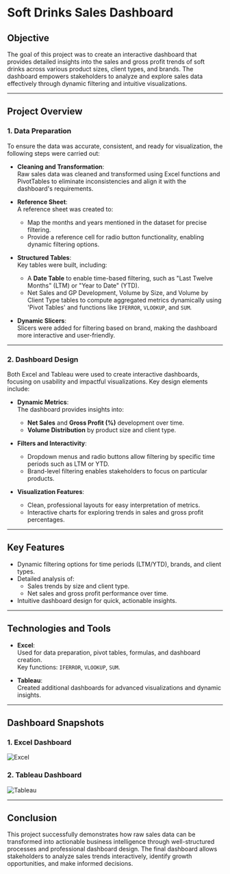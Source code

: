 # **Soft Drinks Sales Dashboard**

## **Objective**
The goal of this project was to create an interactive dashboard that provides detailed insights into the sales and gross profit trends of soft drinks across various product sizes, client types, and brands. The dashboard empowers stakeholders to analyze and explore sales data effectively through dynamic filtering and intuitive visualizations.

---

## **Project Overview**

### **1. Data Preparation**
To ensure the data was accurate, consistent, and ready for visualization, the following steps were carried out:

- **Cleaning and Transformation**:  
  Raw sales data was cleaned and transformed using Excel functions and PivotTables to eliminate inconsistencies and align it with the dashboard's requirements.

- **Reference Sheet**:  
  A reference sheet was created to:
  - Map the months and years mentioned in the dataset for precise filtering.  
  - Provide a reference cell for radio button functionality, enabling dynamic filtering options.

- **Structured Tables**:  
  Key tables were built, including:
  - A **Date Table** to enable time-based filtering, such as "Last Twelve Months" (LTM) or "Year to Date" (YTD).
  - Net Sales and GP Development, Volume by Size, and Volume by Client Type tables to compute aggregated metrics dynamically using 'Pivot Tables' and functions like `IFERROR`, `VLOOKUP`, and `SUM`.

- **Dynamic Slicers**:  
  Slicers were added for filtering based on brand, making the dashboard more interactive and user-friendly.

---

### **2. Dashboard Design**
Both Excel and Tableau were used to create interactive dashboards, focusing on usability and impactful visualizations. Key design elements include:

- **Dynamic Metrics**:  
  The dashboard provides insights into:
  - **Net Sales** and **Gross Profit (%)** development over time.  
  - **Volume Distribution** by product size and client type.

- **Filters and Interactivity**:  
  - Dropdown menus and radio buttons allow filtering by specific time periods such as LTM or YTD.  
  - Brand-level filtering enables stakeholders to focus on particular products.

- **Visualization Features**:  
  - Clean, professional layouts for easy interpretation of metrics.
  - Interactive charts for exploring trends in sales and gross profit percentages.

---

## **Key Features**
- Dynamic filtering options for time periods (LTM/YTD), brands, and client types.
- Detailed analysis of:
  - Sales trends by size and client type.
  - Net sales and gross profit performance over time.
- Intuitive dashboard design for quick, actionable insights.

---

## **Technologies and Tools**
- **Excel**:  
  Used for data preparation, pivot tables, formulas, and dashboard creation.  
  Key functions: `IFERROR`, `VLOOKUP`, `SUM`.
  
- **Tableau**:  
  Created additional dashboards for advanced visualizations and dynamic insights.

---

## **Dashboard Snapshots**

### **1. Excel Dashboard**
![Excel](https://drive.google.com/file/d/1P5-fJx-HQMccrCrLYPTqCx3uRgRsK8z8/view?usp=sharing)

### **2. Tableau Dashboard**
![Tableau](https://drive.google.com/uc?export=view&id=1P5-fJx-HQMccrCrLYPTqCx3uRgRsK8z8/view?usp=sharing)

---

## **Conclusion**
This project successfully demonstrates how raw sales data can be transformed into actionable business intelligence through well-structured processes and professional dashboard design. The final dashboard allows stakeholders to analyze sales trends interactively, identify growth opportunities, and make informed decisions.
